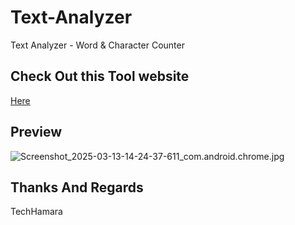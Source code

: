 # Text-Analyzer
Text Analyzer - Word &amp; Character Counter

## Check Out this Tool website 

[Here](https://techhamara.github.io/Text-Analyzer/)

## Preview 

![Screenshot_2025-03-13-14-24-37-611_com.android.chrome.jpg](https://github.com/user-attachments/assets/2f258638-b6a4-49b1-9459-27be54d13237)

## Thanks And Regards 
  TechHamara